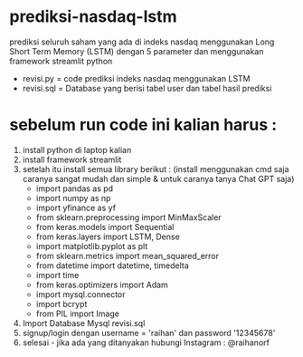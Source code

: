 # prediksi-nasdaq-lstm
prediksi seluruh saham yang ada di indeks nasdaq menggunakan Long Short Term Memory (LSTM) dengan 5 parameter dan menggunakan framework streamlit python

- revisi.py = code prediksi indeks nasdaq menggunakan LSTM
- revisi.sql = Database yang berisi tabel user dan tabel hasil prediksi

# sebelum run code ini kalian harus :
1. install python di laptop kalian
2. install framework streamlit
3. setelah itu install semua library berikut : (install menggunakan cmd saja caranya sangat mudah dan simple & untuk caranya tanya Chat GPT saja)
   - import pandas as pd
   - import numpy as np
   - import yfinance as yf
   - from sklearn.preprocessing import MinMaxScaler
   - from keras.models import Sequential
   - from keras.layers import LSTM, Dense
   - import matplotlib.pyplot as plt
   - from sklearn.metrics import mean_squared_error
   - from datetime import datetime, timedelta
   - import time
   - from keras.optimizers import Adam
   - import mysql.connector
   - import bcrypt
   - from PIL import Image
4. Import Database Mysql revisi.sql
5. signup/login dengan username = 'raihan' dan password '12345678'
6. selesai - jika ada yang ditanyakan hubungi Instagram : @raihanorf
